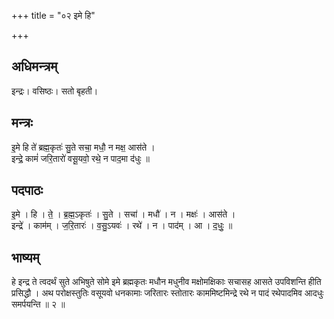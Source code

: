 +++
title = "०२ इमे हि"

+++
## अधिमन्त्रम्
इन्द्रः। वसिष्ठः। सतो बृहती।

## मन्त्रः
इ॒मे हि ते॑ ब्रह्म॒कृतः॑ सु॒ते सचा॒ मधौ॒ न मक्ष॒ आस॑ते ।  
इन्द्रे॒ कामं॑ जरि॒तारो॑ वसू॒यवो॒ रथे॒ न पाद॒मा द॑धुः ॥

## पदपाठः
इ॒मे । हि । ते॒ । ब्र॒ह्म॒ऽकृतः॑ । सु॒ते । सचा॑ । मधौ॑ । न । मक्षः॑ । आस॑ते ।  
इन्द्रे॑ । काम॑म् । ज॒रि॒तारः॑ । व॒सु॒ऽयवः॑ । रथे॑ । न । पाद॑म् । आ । द॒धुः॒ ॥

## भाष्यम्
हे इन्द्र ते त्वदर्थं सुते अभिषुते सोमे इमे ब्रह्मकृतः मधौन मधुनीव मक्षोमक्षिकाः सचासह आसते उपविशन्ति हीति प्रसिद्धौ । अथ परोक्षस्तुतिः वसूयवो धनकामाः जरितारः स्तोतारः काममिष्टमिन्द्रे रथे न पादं रथेपादमिव आदधुः समर्पयन्ति ॥ २ ॥
